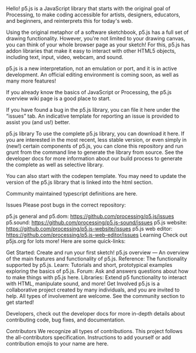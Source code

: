 Hello! p5.js is a JavaScript library that starts with the original goal of Processing, to make coding accessible for artists, designers, educators, and beginners, and reinterprets this for today's web.

Using the original metaphor of a software sketchbook, p5.js has a full set of drawing functionality. However, you're not limited to your drawing canvas, you can think of your whole browser page as your sketch! For this, p5.js has addon libraries that make it easy to interact with other HTML5 objects, including text, input, video, webcam, and sound.

p5.js is a new interpretation, not an emulation or port, and it is in active development. An official editing environment is coming soon, as well as many more features!

If you already know the basics of JavaScript or Processing, the p5.js overview wiki page is a good place to start.

If you have found a bug in the p5.js library, you can file it here under the “issues” tab. An indicative template for reporting an issue is provided to assist you (and us!) better.

p5.js library
To use the complete p5.js library, you can download it here. If you are interested in the most recent, less stable version, or even simply in (new!) certain components of p5.js, you can clone this repository and run grunt from the command line to generate the library from source. See the developer docs for more information about our build process to generate the complete as well as selective library.

You can also start with the codepen template. You may need to update the version of the p5.js library that is linked into the html section.

Community maintained typescript definitions are here.

Issues
Please post bugs in the correct repository:

p5.js general and p5.dom: https://github.com/processing/p5.js/issues
p5.sound: https://github.com/processing/p5.js-sound/issues
p5.js website: https://github.com/processing/p5.js-website/issues
p5.js web editor: https://github.com/processing/p5.js-web-editor/issues
Learning
Check out p5js.org for lots more! Here are some quick-links:

Get Started: Create and run your first sketch!
p5.js overview — An overview of the main features and functionality of p5.js.
Reference: The functionality supported by p5.js.
Learn: Tutorials and short, prototypical examples exploring the basics of p5.js.
Forum: Ask and answers questions about how to make things with p5.js here.
Libraries: Extend p5 functionality to interact with HTML, manipulate sound, and more!
Get Involved
p5.js is a collaborative project created by many individuals, and you are invited to help. All types of involvement are welcome. See the community section to get started!

Developers, check out the developer docs for more in-depth details about contributing code, bug fixes, and documentation.

Contributors
We recognize all types of contributions. This project follows the all-contributors specification. Instructions to add yourself or add contribution emojis to your name are here.